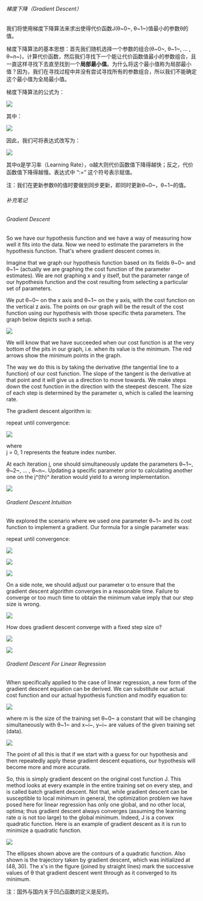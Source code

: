 ###### 梯度下降（Gradient Descent）     

我们将使用梯度下降算法来求出使得代价函数J(θ~0~, θ~1~)值最小的参数θ的值。          

梯度下降算法的基本思想：首先我们随机选择一个参数的组合(θ~0~, θ~1~, ... , θ~n~)，计算代价函数，然后我们寻找下一个能让代价函数值最小的参数组合，且一直这样寻找下去直至找到一个**局部最小值**。为什么将这个最小值称为局部最小值？因为，我们在寻找过程中并没有尝试寻找所有的参数组合，所以我们不能确定这个最小值为全局最小值。                 

梯度下降算法的公式为：       

![](http://upload-images.jianshu.io/upload_images/5983416-61a41d1506d4f692.png?imageMogr2/auto-orient/strip%7CimageView2/2/w/1240)      

其中：

![](http://upload-images.jianshu.io/upload_images/5983416-46bf6fd010f0bb9d.png?imageMogr2/auto-orient/strip%7CimageView2/2/w/1240)

因此，我们可将表达式改写为：     

![](http://upload-images.jianshu.io/upload_images/5983416-1119137c4db98c69.png?imageMogr2/auto-orient/strip%7CimageView2/2/w/1240)

其中α是学习率（Learning Rate），α越大则代价函数值下降得越快；反之，代价函数值下降得越慢。表达式中 “:=” 这个符号表示赋值。        

注：我们在更新参数θ的值时要做到同步更新，即同时更新θ~0~，θ~1~的值。

###### 补充笔记             

###### Gradient Descent        

So we have our hypothesis function and we have a way of measuring how well it fits into the data. Now we need to estimate the parameters in the hypothesis function. That's where gradient descent comes in.         

Imagine that we graph our hypothesis function based on its fields θ~0~ and θ~1~ (actually we are graphing the cost function of the parameter estimates). We are not graphing x and y itself, but the parameter range of our hypothesis function and the cost resulting from selecting a particular set of parameters.         

We put θ~0~ on the x axis and θ~1~ on the y axis, with the cost function on the vertical z axis. The points on our graph will be the result of the cost function using our hypothesis with those specific theta parameters. The graph below depicts such a setup.         

![](http://upload-images.jianshu.io/upload_images/5983416-a1056b59f30d5f8c.png?imageMogr2/auto-orient/strip%7CimageView2/2/w/1240)

We will know that we have succeeded when our cost function is at the very bottom of the pits in our graph, i.e. when its value is the minimum. The red arrows show the minimum points in the graph.          

The way we do this is by taking the derivative (the tangential line to a function) of our cost function. The slope of the tangent is the derivative at that point and it will give us a direction to move towards. We make steps down the cost function in the direction with the steepest descent. The size of each step is determined by the parameter α, which is called the learning rate.        

The gradient descent algorithm is:     
    
repeat until convergence:         

![](http://upload-images.jianshu.io/upload_images/5983416-1e3f72e5d34f677d.png?imageMogr2/auto-orient/strip%7CimageView2/2/w/1240)     

where     
j = 0, 1 represents the feature index number.        

At each iteration j, one should simultaneously update the parameters θ~1~, θ~2~, ... , θ~n~. Updating a specific parameter prior to calculating another one on the j^(th)^ iteration would yield to a wrong implementation.      

![](http://upload-images.jianshu.io/upload_images/5983416-9500fa2dee92bc98.png?imageMogr2/auto-orient/strip%7CimageView2/2/w/1240)

###### Gradient Descent Intuition     

We explored the scenario where we used one parameter θ~1~ and its cost function to implement a gradient. Our formula for a single parameter was:       

repeat until convergence:

![](http://upload-images.jianshu.io/upload_images/5983416-3303bb0b48998ebc.png?imageMogr2/auto-orient/strip%7CimageView2/2/w/1240)

![](http://upload-images.jianshu.io/upload_images/5983416-45833e1814e45264.png?imageMogr2/auto-orient/strip%7CimageView2/2/w/1240)

![](http://upload-images.jianshu.io/upload_images/5983416-046f33844acd50ff.png?imageMogr2/auto-orient/strip%7CimageView2/2/w/1240)

On a side note, we should adjust our parameter α to ensure that the gradient descent algorithm converges in a reasonable time. Failure to converge or too much time to obtain the minimum value imply that our step size is wrong.     

![](http://upload-images.jianshu.io/upload_images/5983416-0bb602e249db207e.png?imageMogr2/auto-orient/strip%7CimageView2/2/w/1240)

How does gradient descent converge with a fixed step size α?      

![](http://upload-images.jianshu.io/upload_images/5983416-50d9b05b839ec697.png?imageMogr2/auto-orient/strip%7CimageView2/2/w/1240)

![](http://upload-images.jianshu.io/upload_images/5983416-9af5153ee0d74130.png?imageMogr2/auto-orient/strip%7CimageView2/2/w/1240)        

###### Gradient Descent For Linear Regression     

When specifically applied to the case of linear regression, a new form of the gradient descent equation can be derived. We can substitute our actual cost function and our actual hypothesis function and modify equation to:             

![](http://upload-images.jianshu.io/upload_images/5983416-7f70436129469ceb.png?imageMogr2/auto-orient/strip%7CimageView2/2/w/1240)

where m is the size of the training set θ~0~ a constant that will be changing simultaneously with θ~1~ and x~i~, y~i~ are values of the given training set (data).       

![](http://upload-images.jianshu.io/upload_images/5983416-9de97f9d28ae3567.png?imageMogr2/auto-orient/strip%7CimageView2/2/w/1240)

The point of all this is that if we start with a guess for our hypothesis and then repeatedly apply these gradient descent equations, our hypothesis will become more and more accurate.        

So, this is simply gradient descent on the original cost function J. This method looks at every example in the entire training set on every step, and is called batch gradient descent. Not that, while gradient descent can be susceptible to local minimum in general, the optimization problem we have posed here for linear regression has only one global, and no other local, optima; thus gradient descent always converges (assuming the learning rate α is not too large) to the global minimum. Indeed, J is a convex quadratic function. Here is an example of gradient descent as it is run to minimize a quadratic function.      

![](http://upload-images.jianshu.io/upload_images/5983416-9101042f2a3244b6.png?imageMogr2/auto-orient/strip%7CimageView2/2/w/1240)

The ellipses shown above are the contours of a quadratic function. Also shown is the trajectory taken by gradient descent, which was initialized at (48, 30). The x's in the figure (joined by straight lines) mark the successive values of θ that gradient descent went through as it converged to its minimum.       

注：国外与国内关于凹凸函数的定义是反的。

